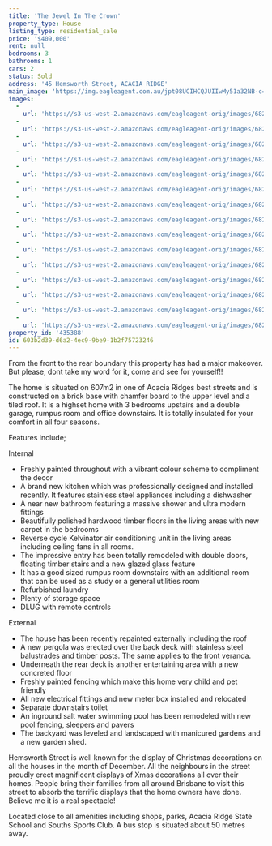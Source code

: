 ```yaml
---
title: 'The Jewel In The Crown'
property_type: House
listing_type: residential_sale
price: '$409,000'
rent: null
bedrooms: 3
bathrooms: 1
cars: 2
status: Sold
address: '45 Hemsworth Street, ACACIA RIDGE'
main_image: 'https://img.eagleagent.com.au/jpt08UCIHCQJUIIwMy51a32NB-c=/1280x854/smart/https://s3-us-west-2.amazonaws.com/eagleagent-orig/images/6824026/115016867-image-M.jpg'
images:
  -
    url: 'https://s3-us-west-2.amazonaws.com/eagleagent-orig/images/6824040/115016867-image-O.jpg'
  -
    url: 'https://s3-us-west-2.amazonaws.com/eagleagent-orig/images/6824039/115016867-image-N.jpg'
  -
    url: 'https://s3-us-west-2.amazonaws.com/eagleagent-orig/images/6824038/115016867-image-L.jpg'
  -
    url: 'https://s3-us-west-2.amazonaws.com/eagleagent-orig/images/6824037/115016867-image-K.jpg'
  -
    url: 'https://s3-us-west-2.amazonaws.com/eagleagent-orig/images/6824036/115016867-image-J.jpg'
  -
    url: 'https://s3-us-west-2.amazonaws.com/eagleagent-orig/images/6824035/115016867-image-I.jpg'
  -
    url: 'https://s3-us-west-2.amazonaws.com/eagleagent-orig/images/6824034/115016867-image-H.jpg'
  -
    url: 'https://s3-us-west-2.amazonaws.com/eagleagent-orig/images/6824033/115016867-image-G.jpg'
  -
    url: 'https://s3-us-west-2.amazonaws.com/eagleagent-orig/images/6824032/115016867-image-F.jpg'
  -
    url: 'https://s3-us-west-2.amazonaws.com/eagleagent-orig/images/6824031/115016867-image-E.jpg'
  -
    url: 'https://s3-us-west-2.amazonaws.com/eagleagent-orig/images/6824030/115016867-image-D.jpg'
  -
    url: 'https://s3-us-west-2.amazonaws.com/eagleagent-orig/images/6824029/115016867-image-C.jpg'
  -
    url: 'https://s3-us-west-2.amazonaws.com/eagleagent-orig/images/6824028/115016867-image-B.jpg'
  -
    url: 'https://s3-us-west-2.amazonaws.com/eagleagent-orig/images/6824027/115016867-image-A.jpg'
  -
    url: 'https://s3-us-west-2.amazonaws.com/eagleagent-orig/images/6824026/115016867-image-M.jpg'
property_id: '435388'
id: 603b2d39-d6a2-4ec9-9be9-1b2f75723246
---
```

From the front to the rear boundary this property has had a major makeover. But please, dont take my word for it, come and see for yourself!!

The home is situated on 607m2 in one of Acacia Ridges best streets and is constructed on a brick base with chamfer board to the upper level and a tiled roof. It is a highset home with 3 bedrooms upstairs and a double garage, rumpus room and office downstairs. It is totally insulated for your comfort in all four seasons.

Features include;

Internal

*  Freshly painted throughout with a vibrant colour scheme to compliment the decor
*  A brand new kitchen which was professionally designed and installed recently. It features stainless steel appliances including a dishwasher
*  A near new bathroom featuring a massive shower and ultra modern fittings
*  Beautifully polished hardwood timber floors in the living areas with new carpet in the bedrooms
*  Reverse cycle Kelvinator air conditioning unit in the living areas including ceiling fans in all rooms.
*  The impressive entry has been totally remodeled with double doors, floating timber stairs and a new glazed glass feature
*  It has a good sized rumpus room downstairs with an additional room that can be used as a study or a general utilities room
*  Refurbished laundry
*  Plenty of storage space
*  DLUG with remote controls

External

*  The house has been recently repainted externally including the roof
*  A new pergola was erected over the back deck with stainless steel balustrades and timber posts. The same applies to the front veranda.
*  Underneath the rear deck is another entertaining area with a new concreted floor
*  Freshly painted fencing which make this home very child and pet friendly
*  All new electrical fittings and new meter box installed and relocated
*  Separate downstairs toilet
*  An inground salt water swimming pool has been remodeled with new pool fencing, sleepers and pavers
*  The backyard was leveled and landscaped with manicured gardens and a new garden shed.

Hemsworth Street is well known for the display of Christmas decorations on all the houses in the month of December. All the neighbours in the street proudly erect magnificent displays of Xmas decorations all over their homes. People bring their families from all around Brisbane to visit this street to absorb the terrific displays that the home owners have done. Believe me it is a real spectacle!

Located close to all amenities including shops, parks, Acacia Ridge State School and Souths Sports Club. A bus stop is situated about 50 metres away.